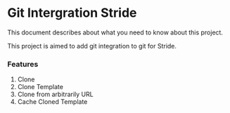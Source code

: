 # Git Intergration Stride

This document describes about what you need to know about this project.

This project is aimed to add git integration to git for Stride.

### Features
1. Clone
2. Clone Template
3. Clone from arbitrarily URL
4. Cache Cloned Template